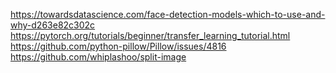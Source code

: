https://towardsdatascience.com/face-detection-models-which-to-use-and-why-d263e82c302c
https://pytorch.org/tutorials/beginner/transfer_learning_tutorial.html
https://github.com/python-pillow/Pillow/issues/4816
https://github.com/whiplashoo/split-image
